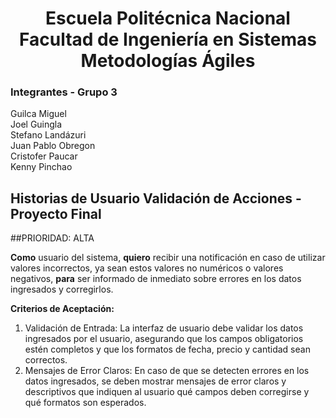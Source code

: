 <h1 align="center">
    Escuela Politécnica Nacional<br>
    Facultad de Ingeniería en Sistemas<br>
    Metodologías Ágiles<br>
</h1>

### Integrantes - Grupo 3

Guilca Miguel  
Joel Guingla  
Stefano Landázuri  
Juan Pablo Obregon  
Cristofer Paucar  
Kenny Pinchao

## Historias de Usuario Validación de Acciones - Proyecto Final
##PRIORIDAD: ALTA

**Como** usuario del sistema, **quiero** recibir una notificación en caso de utilizar valores incorrectos, ya sean estos valores no numéricos o valores negativos, **para** ser informado de inmediato sobre errores en los datos ingresados y corregirlos.

**Criterios de Aceptación:**

1. Validación de Entrada: La interfaz de usuario debe validar los datos ingresados por el usuario, asegurando que los campos obligatorios estén completos y que los formatos de fecha, precio y cantidad sean correctos.
2. Mensajes de Error Claros: En caso de que se detecten errores en los datos ingresados, se deben mostrar mensajes de error claros y descriptivos que indiquen al usuario qué campos deben corregirse y qué formatos son esperados.
